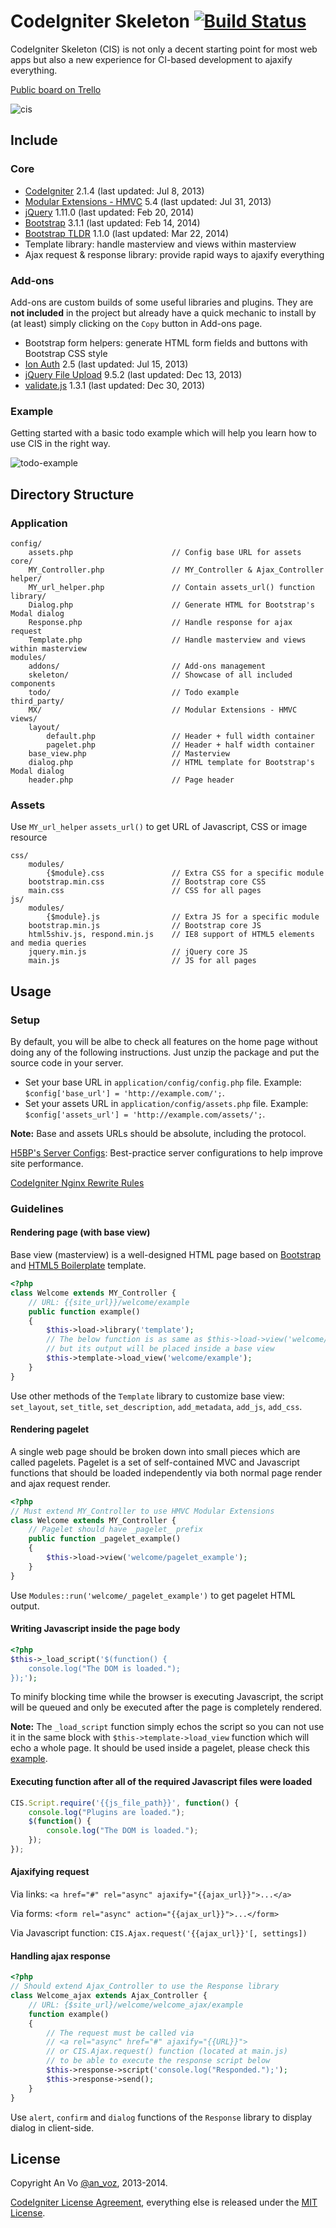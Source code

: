 CodeIgniter Skeleton [![Build Status](https://travis-ci.org/anvoz/CodeIgniter-Skeleton.png?branch=master)](https://travis-ci.org/anvoz/CodeIgniter-Skeleton)
====================

CodeIgniter Skeleton (CIS) is not only a decent starting point for most web apps but also a new experience for CI-based development to ajaxify everything.

[Public board on Trello](https://trello.com/b/gOUmrT5J/codeigniter-skeleton)

![cis](https://cloud.githubusercontent.com/assets/4688035/2561535/471eba12-b81c-11e3-93d2-130d011f6b13.PNG)

## Include

### Core

* [CodeIgniter](https://github.com/EllisLab/CodeIgniter) 2.1.4 (last updated: Jul 8, 2013)
* [Modular Extensions - HMVC](https://bitbucket.org/wiredesignz/codeigniter-modular-extensions-hmvc) 5.4 (last updated: Jul 31, 2013)
* [jQuery](https://github.com/jquery/jquery) 1.11.0 (last updated: Feb 20, 2014)
* [Bootstrap](https://github.com/twbs/bootstrap) 3.1.1 (last updated: Feb 14, 2014)
* [Bootstrap TLDR](https://github.com/anvoz/bootstrap-tldr) 1.1.0 (last updated: Mar 22, 2014)
* Template library: handle masterview and views within masterview
* Ajax request & response library: provide rapid ways to ajaxify everything

### Add-ons

Add-ons are custom builds of some useful libraries and plugins. They are **not included** in the project but already have a quick mechanic to install by (at least) simply clicking on the `Copy` button in Add-ons page.

* Bootstrap form helpers: generate HTML form fields and buttons with Bootstrap CSS style
* [Ion Auth](https://github.com/benedmunds/CodeIgniter-Ion-Auth) 2.5 (last updated: Jul 15, 2013)
* [jQuery File Upload](https://github.com/blueimp/jQuery-File-Upload) 9.5.2 (last updated: Dec 13, 2013)
* [validate.js](https://github.com/rickharrison/validate.js) 1.3.1 (last updated: Dec 30, 2013)

### Example

Getting started with a basic todo example which will help you learn how to use CIS in the right way.

![todo-example](https://cloud.githubusercontent.com/assets/4688035/2561537/557533de-b81c-11e3-8590-8fd4c11ab30b.PNG)

## Directory Structure

### Application

```
config/
    assets.php                      // Config base URL for assets
core/
    MY_Controller.php               // MY_Controller & Ajax_Controller
helper/
    MY_url_helper.php               // Contain assets_url() function
library/
    Dialog.php                      // Generate HTML for Bootstrap's Modal dialog
    Response.php                    // Handle response for ajax request
    Template.php                    // Handle masterview and views within masterview
modules/
    addons/                         // Add-ons management
    skeleton/                       // Showcase of all included components
    todo/                           // Todo example
third_party/
    MX/                             // Modular Extensions - HMVC
views/
    layout/
        default.php                 // Header + full width container
        pagelet.php                 // Header + half width container
    base_view.php                   // Masterview
    dialog.php                      // HTML template for Bootstrap's Modal dialog
    header.php                      // Page header
```

### Assets

Use `MY_url_helper` `assets_url()` to get URL of Javascript, CSS or image resource

```
css/
    modules/
        {$module}.css               // Extra CSS for a specific module
    bootstrap.min.css               // Bootstrap core CSS
    main.css                        // CSS for all pages
js/
    modules/
        {$module}.js                // Extra JS for a specific module
    bootstrap.min.js                // Bootstrap core JS
    html5shiv.js, respond.min.js    // IE8 support of HTML5 elements and media queries
    jquery.min.js                   // jQuery core JS
    main.js                         // JS for all pages
```

## Usage

### Setup

By default, you will be albe to check all features on the home page without doing any of the following instructions. Just unzip the package and put the source code in your server.

* Set your base URL in `application/config/config.php` file. Example: `$config['base_url'] = 'http://example.com/';`.
* Set your assets URL in `application/config/assets.php` file. Example: `$config['assets_url'] = 'http://example.com/assets/';`.

**Note:** Base and assets URLs should be absolute, including the protocol.

[H5BP's Server Configs](https://github.com/h5bp/server-configs): Best-practice server configurations to help improve site performance.

[CodeIgniter Nginx Rewrite Rules](https://github.com/anvoz/CodeIgniter-Skeleton/wiki/CodeIgniter-Nginx-Rewrite-Rules)

### Guidelines

#### Rendering page (with base view)

Base view (masterview) is a well-designed HTML page based on [Bootstrap](https://github.com/twbs/bootstrap) and [HTML5 Boilerplate](https://github.com/h5bp/html5-boilerplate) template.
```php
<?php
class Welcome extends MY_Controller {
    // URL: {{site_url}}/welcome/example
    public function example()
    {
        $this->load->library('template');
        // The below function is as same as $this->load->view('welcome/example')
        // but its output will be placed inside a base view
        $this->template->load_view('welcome/example');
    }
}
```
Use other methods of the `Template` library to customize base view: `set_layout`, `set_title`, `set_description`, `add_metadata`, `add_js`, `add_css`.

#### Rendering pagelet

A single web page should be broken down into small pieces which are called pagelets. Pagelet is a set of self-contained MVC and Javascript functions that should be loaded independently via both normal page render and ajax request render.
```php
<?php
// Must extend MY_Controller to use HMVC Modular Extensions
class Welcome extends MY_Controller {
    // Pagelet should have _pagelet_ prefix
    public function _pagelet_example()
    {
        $this->load->view('welcome/pagelet_example');
    }
}
```
Use `Modules::run('welcome/_pagelet_example')` to get pagelet HTML output.

#### Writing Javascript inside the page body
```php
<?php
$this->_load_script('$(function() {
    console.log("The DOM is loaded.");
});');
```
To minify blocking time while the browser is executing Javascript, the script will be queued and only be executed after the page is completely rendered.

**Note:** The `_load_script` function simply echos the script so you can not use it in the same block with `$this->template->load_view` function which will echo a whole page. It should be used inside a pagelet, please check this [example](https://github.com/anvoz/CodeIgniter-Skeleton/blob/master/application/modules/addons/data/validate_js/controllers/form_validation_example.php#L67-L77).

#### Executing function after all of the required Javascript files were loaded
```js
CIS.Script.require('{{js_file_path}}', function() {
    console.log("Plugins are loaded.");
    $(function() {
        console.log("The DOM is loaded.");
    });
});
```

#### Ajaxifying request
Via links: `<a href="#" rel="async" ajaxify="{{ajax_url}}">...</a>`

Via forms: `<form rel="async" action="{{ajax_url}}">...</form>`

Via Javascript function: `CIS.Ajax.request('{{ajax_url}}'[, settings])`

#### Handling ajax response
```php
<?php
// Should extend Ajax_Controller to use the Response library
class Welcome_ajax extends Ajax_Controller {
    // URL: {$site_url}/welcome/welcome_ajax/example
    function example()
    {
        // The request must be called via
        // <a rel="async" href="#" ajaxify="{{URL}}">
        // or CIS.Ajax.request() function (located at main.js)
        // to be able to execute the response script below
        $this->response->script('console.log("Responded.");');
        $this->response->send();
    }
}
```
Use `alert`, `confirm` and `dialog` functions of the `Response` library to display dialog in client-side.

## License

Copyright An Vo [@an_voz](https://twitter.com/an_voz), 2013-2014.

[CodeIgniter License Agreement](http://ellislab.com/codeigniter/user-guide/license.html), everything else is released under the [MIT License](http://opensource.org/licenses/MIT).
